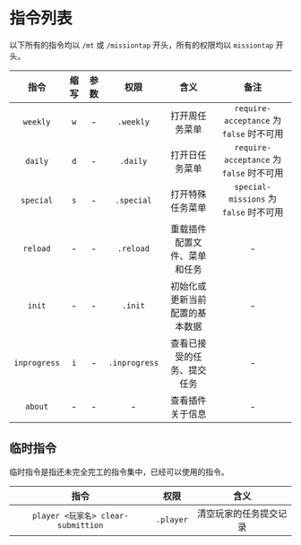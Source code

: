 # 指令列表

以下所有的指令均以 `/mt` 或 `/missiontap` 开头，所有的权限均以 `missiontap` 开头。

|指令|缩写|参数|权限|含义|备注|
|:-:|:-:|:-:|:-:|:-:|:-:|
|`weekly`|`w`|-|`.weekly`|打开周任务菜单|`require-acceptance` 为 `false` 时不可用|
|`daily`|`d`|-|`.daily`|打开日任务菜单|`require-acceptance` 为 `false` 时不可用|
|`special`|`s`|-|`.special`|打开特殊任务菜单|`special-missions` 为 `false` 时不可用|
|`reload`|-|-|`.reload`|重载插件配置文件、菜单和任务|-|
|`init`|-|-|`.init`|初始化或更新当前配置的基本数据|-|
|`inprogress`|`i`|-|`.inprogress`|查看已接受的任务、提交任务|-|
|`about`|-|-|-|查看插件关于信息|-|

## 临时指令

临时指令是指还未完全完工的指令集中，已经可以使用的指令。

|指令|权限|含义|
|:-:|:-:|:-:|
|`player <玩家名> clear-submittion`|`.player`|清空玩家的任务提交记录|